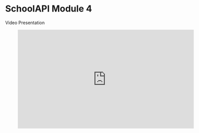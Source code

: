 # SchoolAPI Module 4
Video Presentation

<figure class="video_container">
  <iframe width="560" height="315" src="https://www.youtube.com/embed/Kr-AAzpnX_c" title="YouTube video player" frameborder="0" allow="accelerometer; autoplay; clipboard-write; encrypted-media; gyroscope; picture-in-picture" allowfullscreen></iframe>
</figure>
